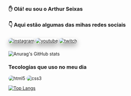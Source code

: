 ### ✋ Olá! eu sou o Arthur Seixas 
### 👇 Aqui estão algumas das mihas redes sociais
<style>a{opacity: 1;transition: all .4s}a:hover{opacity: .5;}</style>
<div>
<a targer="_blank" href="https://www.instagram.com/thuruez_/"><img alt="instagram" src="https://img.shields.io/badge/Instagram-E4405F?style=for-the-badge&logo=instagram&logoColor=white" style="border-radius: 10px; box-shadow: 0px 8px 15px rgba(0, 0, 0, 0.3); margin: 10px 0px"></img></a>
<a targer="_blank" href="https://www.youtube.com/channel/UCqRVCLZtPPBDSi3U40fgTWA"><img alt="youtube" src="https://img.shields.io/badge/YouTube-FF0000?style=for-the-badge&logo=youtube&logoColor=white" style="border-radius: 10px; box-shadow: 0px 8px 15px rgba(0, 0, 0, 0.3); margin: 10px 0px"></img></a>
<a targer="_blank" href="https://www.twitch.tv/thurue"><img alt="twitch" src="https://img.shields.io/badge/Twitch-9146FF?style=for-the-badge&logo=twitch&logoColor=white" style="border-radius: 10px; box-shadow: 0px 8px 15px rgba(0, 0, 0, 0.3); margin: 10px 0px"></img></a>
</div>

![Anurag's GitHub stats](https://github-readme-stats.vercel.app/api?username=thurue&show_icons=true&theme=radical)

### Tecologias que uso no meu dia
<div>
<img alt="html5" src="https://img.shields.io/badge/HTML5-E34F26?style=for-the-badge&logo=html5&logoColor=white" style="border-radius: 10px;"></img>
<img alt="css3" src="https://img.shields.io/badge/CSS3-1572B6?style=for-the-badge&logo=css3&logoColor=white" style="border-radius: 10px;"></img>
</div>

[![Top Langs](https://github-readme-stats.vercel.app/api/top-langs/?username=thurue&langs_count=8&theme=radical)](https://github.com/thurue/github-readme-stats)

